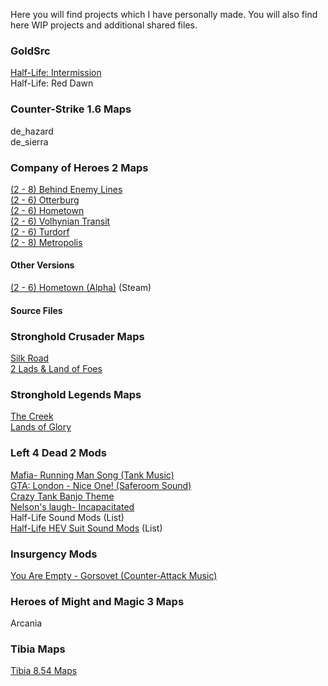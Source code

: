 Here you will find projects which I have personally made. You will also find here WIP projects and additional shared files.
### GoldSrc
[Half-Life: Intermission](https://taddan.github.io/library/goldsrc001.html)<br/>
Half-Life: Red Dawn

### Counter-Strike 1.6 Maps

de_hazard<br/>
de_sierra

### Company of Heroes 2 Maps

[(2 - 8) Behind Enemy Lines](https://steamcommunity.com/sharedfiles/filedetails/?id=530163440)<br/>
[(2 - 6) Otterburg](https://steamcommunity.com/sharedfiles/filedetails/?id=760521635)<br/>
[(2 - 6) Hometown](https://steamcommunity.com/sharedfiles/filedetails/?id=943145481)<br/>
[(2 - 6) Volhynian Transit](https://steamcommunity.com/sharedfiles/filedetails/?id=1250754845)<br/>
[(2 - 6) Turdorf](https://steamcommunity.com/sharedfiles/filedetails/?id=1269540437)<br/>
[(2 - 8) Metropolis](https://steamcommunity.com/sharedfiles/filedetails/?id=1775503602)<br/>

#### Other Versions

[(2 - 6) Hometown (Alpha)](https://steamcommunity.com/sharedfiles/filedetails/?id=761043435/) (Steam) <br/>

#### Source Files

### Stronghold Crusader Maps

[Silk Road](https://taddan.github.io/library/shc001.html)<br/>
[2 Lads & Land of Foes](https://taddan.github.io/library/shc002.html)<br/>

### Stronghold Legends Maps

[The Creek](https://steamcommunity.com/sharedfiles/filedetails/?id=1134821287)<br/>
[Lands of Glory](https://steamcommunity.com/sharedfiles/filedetails/?id=1588275430)<br/>

### Left 4 Dead 2 Mods

[Mafia- Running Man Song (Tank Music)](https://steamcommunity.com/sharedfiles/filedetails/?id=233850949)<br/>
[GTA: London - Nice One! (Saferoom Sound)](https://steamcommunity.com/sharedfiles/filedetails/?id=233935595)<br/>
[Crazy Tank Banjo Theme](https://steamcommunity.com/sharedfiles/filedetails/?id=235844765)<br/>
[Nelson's laugh- Incapacitated](https://steamcommunity.com/sharedfiles/filedetails/?id=1309927990)<br/>
Half-Life Sound Mods (List)<br/>
[Half-Life HEV Suit Sound Mods](https://steamcommunity.com/sharedfiles/filedetails/?id=1481675199) (List)<br/>

### Insurgency Mods

[You Are Empty - Gorsovet (Counter-Attack Music)](https://steamcommunity.com/sharedfiles/filedetails/?id=1546299757)<br/>

### Heroes of Might and Magic 3 Maps

Arcania

### Tibia Maps

[Tibia 8.54 Maps](https://taddan.github.io/library/tibia001.html)<br/>
